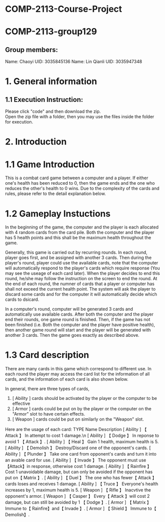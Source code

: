 # COMP-2113-Course-Project
# COMP-2113-group129
## Group members:  
Name: Chaoyi   UID: 3035845136
Name: Lin Qianli  UID: 3035947348
# 1. General information  
## 1.1 Execution Instruction:
Please click "code" and then download the zip.  
Open the zip file with a folder, then you may use the files inside the folder for execution.

# 2. Introduction
# 1.1 Game Introduction
This is a combat card game between a computer and a player. If either one's health has been reduced to 0, then the game ends and the one who reduces the other's health to 0 wins. Due to the complexity of the cards and rules, please refer to the detail explanation below.
# 1.2 Gameplay Instuctions
In the beginning of the game, the computer and the player is each allocated with 4 random cards from the card pile. Both the computer and the player has 5 health points and this shall be the maximum health throughout the game.

Generally, this game is carried out by recurring rounds. In each round, player goes first, and be assigned with another 3 cards. Then during the player's round, player could use the available cards, note that the computer will automatically respond to the player's cards which require response (You may see the useage of each card later). When the player decides to end this round, he/she may follow the instruction on the screen to end the round. At the end of each round, the numner of cards that a player or computer has shall not exceed the current health point. The system will ask the player to discard some cards and for the computer it will automatically decide which cards to dsicard.

In a computer's round, computer will be generated 3 cards and automatically use available cards. After both the computer and the player end their rounds, one game round is finished. Then, if the game has not been finished (i.e. Both the computer and the player have positive health), then another game round will start and the player will be generated with another 3 cards. Then the game goes exactly as described above.
# 1.3 Card description
There are many cards in this game which correspond to different use. In each round the player may access the card list for the information of all cards, and the information of each card is also shown below.

In general, there are three types of cards, 

1. [ Ability ] cards should be activated by the player or the computer to be effective
2. [ Armor ] cards could be put on by the player or the computer on the "Armor" slot to have certain effects.
3. [ Weapon ] cards could be put on similarly on the "Weapon" slot.

Here are the usage of each card:
   TYPE          Name                      Description
 [ Ability ]    【 Attack 】       In attempt to cost 1 damage.\n
 [ Ability ]    【 Dodge 】        In reponse to avoid 1 【 Attack 】.
 [ Ability ]    【 Heal 】         Gain 1 health, maximum health is 5.
 [ Ability ]    【 Demolish 】     Destroy/Discard one of the opponent's cards.
 [ Ability ]    【 Plunder 】      Take one card from opponent's cards and turn it into an avable card for use.
 [ Ability ]    【 Invade 】       The opponent must use【Attack】in response, otherwise cost 1 damage.
 [ Ability ]    【 Rainfire 】     Cost 1 unavoidable damage, but can only be avoided if the opponent has put on【 Matrix 】.
 [ Ability ]    【 Duel 】         The one who has fewer【 Attack 】cards loses and receives 1 damage.
 [ Ability ]    【 Truce 】        Everyone's health increases by 1, maximum health is 5.
 [ Weapon ]     【 Rifle 】        Inacvtive the opponent's armor.
 [ Weapon ]     【 Casper 】       Every【 Attack 】will cost 2 damage, but can still be avoided by 1 【 Dodge 】.
 [ Armor ]      【 Matrix 】       Immune to【 Rainfire】and【 Invade 】.
 [ Armor ]      【 Shield 】       Immune to【 Demolish】.
 
 










